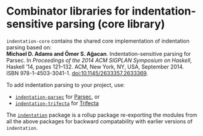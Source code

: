# Combinator libraries for indentation-sensitive parsing (core library)

`indentation-core` contains the shared core implementation of
indentation parsing based on:  
    __Michael D. Adams and Ömer S. Ağacan__.
    Indentation-sensitive parsing for Parsec.
    In *Proceedings of the 2014 ACM SIGPLAN Symposium on Haskell*,
    Haskell ’14, pages 121–132.
    ACM, New York, NY, USA, September 2014. ISBN 978-1-4503-3041-1.
    [doi:10.1145/2633357.2633369](http://dx.doi.org/10.1145/2633357.2633369).

To add indentation parsing to your project, use:
* [`indentation-parsec`](https://hackage.haskell.org/packages/indentation-parsec) for [Parsec](https://hackage.haskell.org/packages/parsec), or
* [`indentation-trifecta`](https://hackage.haskell.org/packages/indentation-parsec) for [Trifecta](https://hackage.haskell.org/packages/trifecta)

The [`indentation`](https://hackage.haskell.org/packages/indentation)
package is a rollup package re-exporting the modules from all the
above packages for backward compatability with earlier versions of
`indentation`.
